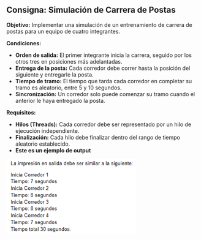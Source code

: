 ## Consigna: Simulación de Carrera de Postas

**Objetivo:**
Implementar una simulación de un entrenamiento de carrera de postas para un equipo de cuatro integrantes.

**Condiciones:**

- **Orden de salida:** El primer integrante inicia la carrera, seguido por los otros tres en posiciones más adelantadas.
- **Entrega de la posta:** Cada corredor debe correr hasta la posición del siguiente y entregarle la posta.
- **Tiempo de tramo:** El tiempo que tarda cada corredor en completar su tramo es aleatorio, entre 5 y 10 segundos.
- **Sincronización:** Un corredor solo puede comenzar su tramo cuando el anterior le haya entregado la posta.

**Requisitos:**

- **Hilos (Threads):** Cada corredor debe ser representado por un hilo de ejecución independiente.
- **Finalización:** Cada hilo debe finalizar dentro del rango de tiempo aleatorio establecido.
- **Este es un ejemplo de output**

![alt text](image.png)
